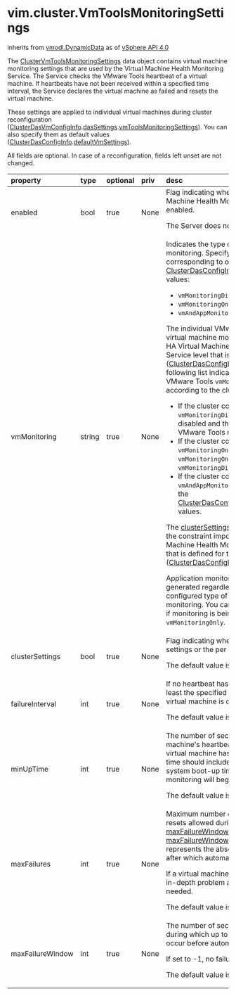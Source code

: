 vim.cluster.VmToolsMonitoringSettings
=====================================
inherits from [vmodl.DynamicData](docs/vmodl.DynamicData.md)
as of [vSphere API 4.0](vim.version.md#vim.version.version5)


The <a href="vim.cluster.VmToolsMonitoringSettings.md">ClusterVmToolsMonitoringSettings</a> data object contains   virtual machine monitoring settings that are used by the Virtual Machine Health Monitoring Service.   The Service checks the VMware Tools heartbeat of a virtual machine.   If heartbeats have not been received within a specified time interval, the Service   declares the virtual machine as failed and resets the virtual machine.   <p>   These settings are applied to individual virtual machines during cluster reconfiguration   (<a href="vim.cluster.DasVmConfigInfo.md">ClusterDasVmConfigInfo</a>.<a href="vim.cluster.DasVmConfigInfo.md#dasSettings">dasSettings</a>.<a href="vim.cluster.DasVmSettings.md#vmToolsMonitoringSettings">vmToolsMonitoringSettings</a>). You can also specify them as default values   (<a href="vim.cluster.DasConfigInfo.md">ClusterDasConfigInfo</a>.<a href="vim.cluster.DasConfigInfo.md#defaultVmSettings">defaultVmSettings</a>).   </p>   <p>   All fields are optional. In case of a reconfiguration, fields left unset are not changed.

| property | type | optional | priv | desc |
|:---------|:-----|:---------|:-----|:-----|
| enabled | bool | true | None | Flag indicating whether or not the Virtual Machine Health Monitoring  service is enabled.  <p>  The Server does not use this property. |
| vmMonitoring | string | true | None | Indicates the type of virtual machine monitoring.  Specify a string value corresponding to one of the  following <a href="vim.cluster.DasConfigInfo.VmMonitoringState.md">ClusterDasConfigInfoVmMonitoringState</a> values:  <ul>  <li><code>vmMonitoringDisabled</code> (the default value)</li>  <li><code>vmMonitoringOnly</code></li>  <li><code>vmAndAppMonitoring</code></li>  </ul>  <p>  The individual VMware Tools setting for virtual machine monitoring depends on  the HA Virtual Machine Health Monitoring Service level that is  defined for the cluster  (<a href="vim.cluster.DasConfigInfo.md">ClusterDasConfigInfo</a>.<a href="vim.cluster.DasConfigInfo.md#vmMonitoring">vmMonitoring</a>).  The following list indicates the supported VMware Tools <code>vmMonitoring</code> values  according to the cluster configuration.  </p>  <ul>  <li>If the cluster configuration specifies <code>vmMonitoringDisabled</code>,  the Service is disabled and the HA Service ignores the VMware Tools monitoring setting.</li>  <li>If the cluster configuration specifies <code>vmMonitoringOnly</code>,  the Service supports <code>vmMonitoringOnly</code> or <code>vmMonitoringDisabled</code> only.</li>  <li>If the cluster configuration specifies <code>vmAndAppMonitoring</code>,  you can use any of the <a href="vim.cluster.DasConfigInfo.VmMonitoringState.md">ClusterDasConfigInfoVmMonitoringState</a> values.  </li>  </ul>  <p>  The <a href="vim.cluster.VmToolsMonitoringSettings.md#clusterSettings">clusterSettings</a> value has no  effect on the constraint imposed by the HA Virtual Machine Health Monitoring Service  level that is defined for the cluster  (<a href="vim.cluster.DasConfigInfo.md">ClusterDasConfigInfo</a>.<a href="vim.cluster.DasConfigInfo.md#vmMonitoring">vmMonitoring</a>).  <p>  Application monitoring events are generated regardless of the  currently configured type of virtual machine monitoring.  You can use these events even if monitoring is being disabled  or set to <code>vmMonitoringOnly</code>.  </p> |
| clusterSettings | bool | true | None | Flag indicating whether to use the cluster settings or the per VM settings.  <p>  The default value is true. |
| failureInterval | int | true | None | If no heartbeat has been received for at least the specified number of seconds,  the virtual machine is declared as failed.   <p>  The default value is 30. |
| minUpTime | int | true | None | The number of seconds for the virtual machine's heartbeats to stabilize   after the virtual machine has been powered on. This time should include  the guest operating system boot-up time. The virtual machine monitoring  will begin only after this period.  <p>  The default value is 120. |
| maxFailures | int | true | None | Maximum number of failures and automated resets allowed during the time that  <a href="vim.cluster.VmToolsMonitoringSettings.md#maxFailureWindow">maxFailureWindow</a> specifies. If <a href="vim.cluster.VmToolsMonitoringSettings.md#maxFailureWindow">maxFailureWindow</a> is -1  (no window), this represents the absolute number of failures after which  automated response is stopped.  <p>  If a virtual machine exceeds this threshold, in-depth problem analysis is  usually needed.  <p>  The default value is 3. |
| maxFailureWindow | int | true | None | The number of seconds for the window during which up to <a href="vim.cluster.VmToolsMonitoringSettings.md#maxFailures">maxFailures</a>  resets can occur before automated responses stop.   <p>  If set to -1, no failure window is specified.  <p>  The default value is -1. |


